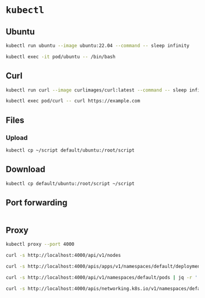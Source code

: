 # `kubectl`

## Ubuntu

```sh
kubectl run ubuntu --image ubuntu:22.04 --command -- sleep infinity
```

```sh
kubectl exec -it pod/ubuntu -- /bin/bash
```

## Curl

```sh
kubectl run curl --image curlimages/curl:latest --command -- sleep infinity
```

```sh
kubectl exec pod/curl -- curl https://example.com
```

## Files

### Upload

```sh
kubectl cp ~/script default/ubuntu:/root/script
```

## Download

```sh
kubectl cp default/ubuntu:/root/script ~/script
```

## Port forwarding

```sh

```

## Proxy

```sh
kubectl proxy --port 4000
```

```sh
curl -s http://localhost:4000/api/v1/nodes
```

```sh
curl -s http://localhost:4000/apis/apps/v1/namespaces/default/deployments | jq -r '.items[].metadata.name'
```

```sh
curl -s http://localhost:4000/api/v1/namespaces/default/pods | jq -r '.items[].metadata.name'
```

```sh
curl -s http://localhost:4000/apis/networking.k8s.io/v1/namespaces/default/ingresses | jq -r '.items[] | {name: .metadata.name, spec: .spec, status: .status}'
```
